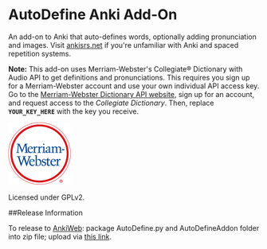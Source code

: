 AutoDefine Anki Add-On
==========

An add-on to Anki that auto-defines words, optionally adding pronunciation and images. Visit [ankisrs.net](http://ankisrs.net/) if you're unfamiliar with Anki and spaced repetition systems.


**Note:** This add-on uses Merriam-Webster's Collegiate® Dictionary with Audio API to get definitions and pronunciations. This requires you sign up for a Merriam-Webster account and use your own individual API access key. Go to the [Merriam-Webster Dictionary API website](http://www.dictionaryapi.com/), sign up for an account, and request access to the *Collegiate Dictionary*. Then, replace **`YOUR_KEY_HERE`** with the key you receive. 

![Merriam-Webster Inc. Logo](AutoDefineAddon/mw-logo-light-background-125x125.png)

Licensed under GPLv2.

##Release Information

To release to [AnkiWeb](https://ankiweb.net):  package AutoDefine.py and AutoDefineAddon folder into zip file; upload via [this link](https://ankiweb.net/shared/upload?id=2136497008).